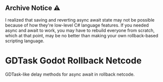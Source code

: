 ## Archive Notice ⚠️

I realized that saving and reverting async await state may not be possible because of how they're low-level C# language features. If you needed async and await to work, you may have to rebuild everyone from scratch, which at that point, may be no better than making your own rollback-based scripting language.

# GDTask Godot Rollback Netcode

GDTask-like delay methods for async await in rollback netcode.